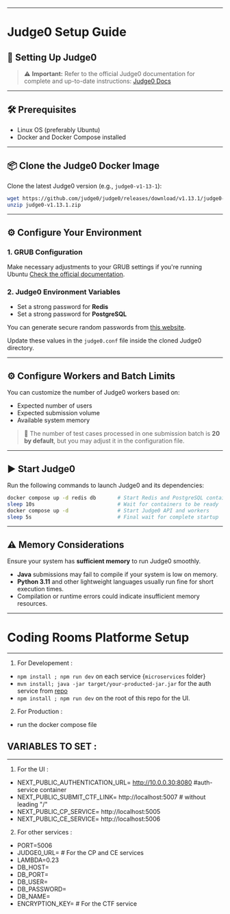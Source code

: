 
---
# Judge0 Setup Guide

## 🚀 Setting Up Judge0

> ⚠️ **Important:** Refer to the official Judge0 documentation for complete and up-to-date instructions: [Judge0 Docs](https://github.com/judge0/judge0)

---

## 🛠️ Prerequisites

- Linux OS (preferably Ubuntu)
- Docker and Docker Compose installed

---

## 📦 Clone the Judge0 Docker Image

Clone the latest Judge0 version (e.g., `judge0-v1-13-1`):

```bash
wget https://github.com/judge0/judge0/releases/download/v1.13.1/judge0-v1.13.1.zip
unzip judge0-v1.13.1.zip
```

---

## ⚙️ Configure Your Environment

### 1. GRUB Configuration

Make necessary adjustments to your GRUB settings if you're running Ubuntu [Check the official documentation](https://github.com/judge0/judge0/blob/master/CHANGELOG.md#deployment-procedure).

### 2. Judge0 Environment Variables

- Set a strong password for **Redis**
- Set a strong password for **PostgreSQL**

You can generate secure random passwords from [this website](https://www.random.org/passwords/?num=1&len=32&format=plain&rnd=new).

Update these values in the `judge0.conf` file inside the cloned Judge0 directory.

---

## ⚙️ Configure Workers and Batch Limits

You can customize the number of Judge0 workers based on:

- Expected number of users
- Expected submission volume
- Available system memory

> 🔧 The number of test cases processed in one submission batch is **20 by default**, but you may adjust it in the configuration file.

---

## ▶️ Start Judge0

Run the following commands to launch Judge0 and its dependencies:

```bash
docker compose up -d redis db       # Start Redis and PostgreSQL containers
sleep 10s                           # Wait for containers to be ready
docker compose up -d                # Start Judge0 API and workers
sleep 5s                            # Final wait for complete startup
```

---

## ⚠️ Memory Considerations

Ensure your system has **sufficient memory** to run Judge0 smoothly.

- **Java** submissions may fail to compile if your system is low on memory.
- **Python 3.11** and other lightweight languages usually run fine for short execution times.
- Compilation or runtime errors could indicate insufficient memory resources.

---
# Coding Rooms Platforme Setup 
---
1. For Developement : 
- `npm install ; npm run dev` on each service {`microservices` folder}
- `mvn install; java -jar target/your-producted-jar.jar` for the auth service from [repo](https://github.com/zakachaara/auth-service)
- `npm install ; npm run dev` on the root of this repo for the UI.
2. For Production :
- run the docker compose file 
## VARIABLES TO SET :
---
1. For the UI : 
- NEXT_PUBLIC_AUTHENTICATION_URL=  http://10.0.0.30:8080 #auth-service container
- NEXT_PUBLIC_SUBMIT_CTF_LINK= http://localhost:5007   # without leading "/" 
- NEXT_PUBLIC_CP_SERVICE= http://localhost:5005 
- NEXT_PUBLIC_CE_SERVICE= http://localhost:5006
2. For other services : 
- PORT=5006
- JUDGE0_URL= # For the CP and CE services
- LAMBDA=0.23
- DB_HOST=
- DB_PORT=
- DB_USER=
- DB_PASSWORD=
- DB_NAME=
- ENCRYPTION_KEY= # For the CTF service
